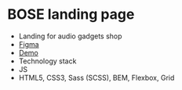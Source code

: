 # BOSE landing page

* Landing for audio gadgets shop
* [Figma](https://www.figma.com/file/OMjQNb3hg1LKMV4OwyQ3Ao/BOSE?node-id=0%3A1)
* [Demo](https://grodh06.github.io/layout_bose/)
* Technology stack
* JS
* HTML5, CSS3, Sass (SCSS), BEM, Flexbox, Grid

